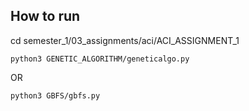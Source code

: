 ## How to run
cd semester_1/03_assignments/aci/ACI_ASSIGNMENT_1
```
python3 GENETIC_ALGORITHM/geneticalgo.py
```
OR

```
python3 GBFS/gbfs.py
```
